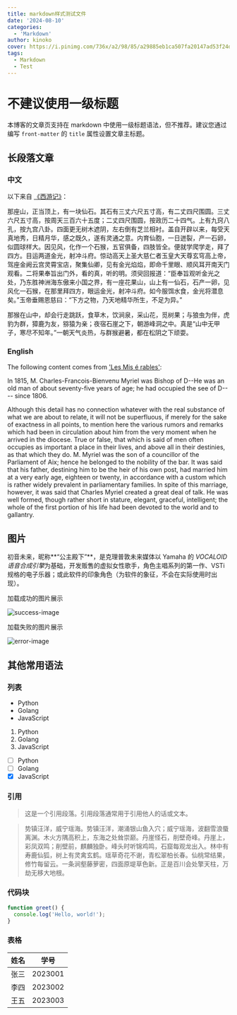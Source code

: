```yaml
---
title: markdown样式测试文件
date: '2024-08-10'
categories:
  - 'Markdown'
author: kinoko
cover: https://i.pinimg.com/736x/a2/98/85/a29885eb1ca507fa20147ad53f24dc3e.jpg
tags:
  - Markdown
  - Test
---
```


# 不建议使用一级标题

本博客的文章页支持在 markdown 中使用一级标题语法，但不推荐。建议您通过编写 `front-matter` 的 `title` 属性设置文章主标题。

## 长段落文章

### 中文

以下来自 [《西游记》](https://www.99csw.com/book/2202/index.htm)：

那座山，正当顶上，有一块仙石。其石有三丈六尺五寸高，有二丈四尺围圆。三丈六尺五寸高，按周天三百六十五度；二丈四尺围圆，按政历二十四气。上有九窍八孔，按九宫八卦。四面更无树木遮阴，左右倒有芝兰相衬。盖自开辟以来，每受天真地秀，日精月华，感之既久，遂有灵通之意。内育仙胞，一日迸裂，产一石卵，似圆球样大。因见风，化作一个石猴，五官俱备，四肢皆全。便就学爬学走，拜了四方。目运两道金光，射冲斗府。惊动高天上圣大慈仁者玉皇大天尊玄穹高上帝，驾座金阙云宫灵霄宝店，聚集仙卿，见有金光焰焰，即命千里眼、顺风耳开南天门观看。二将果奉旨出门外，看的真，听的明。须臾回报道：“臣奉旨观听金光之处，乃东胜神洲海东傲来小国之界，有一座花果山，山上有一仙石，石产一卵，见风化一石猴，在那里拜四方，眼运金光，射冲斗府。如今服饵水食，金光将潜息矣。”玉帝垂赐恩慈曰：“下方之物，乃天地精华所生，不足为异。”

那猴在山中，却会行走跳跃，食草木，饮涧泉，采山花，觅树果；与狼虫为伴，虎豹为群，獐鹿为友，猕猿为亲；夜宿石崖之下，朝游峰洞之中。真是“山中无甲子，寒尽不知年。”一朝天气炎热，与群猴避暑，都在松阴之下顽耍。

### English

The following content comes from ['Les Mis é rables'](https://www.ppzuowen.com/book/en/beicanshijieyingwenban/143992.html):

In 1815, M. Charles-Francois-Bienvenu Myriel was Bishop of D--He was an old man of about seventy-five years of age; he had occupied the see of D---- since 1806.

Although this detail has no connection whatever with the real substance of what we are about to relate, it will not be superfluous, if merely for the sake of exactness in all points, to mention here the various rumors and remarks which had been in circulation about him from the very moment when he arrived in the diocese. True or false, that which is said of men often occupies as important a place in their lives, and above all in their destinies, as that which they do. M. Myriel was the son of a councillor of the Parliament of Aix; hence he belonged to the nobility of the bar. It was said that his father, destining him to be the heir of his own post, had married him at a very early age, eighteen or twenty, in accordance with a custom which is rather widely prevalent in parliamentary families. In spite of this marriage, however, it was said that Charles Myriel created a great deal of talk. He was well formed, though rather short in stature, elegant, graceful, intelligent; the whole of the first portion of his life had been devoted to the world and to gallantry.

## 图片

初音未来，昵称**“公主殿下”**，是克理普敦未来媒体以 Yamaha 的 *VOCALOID 语音合成引擎*为基础，开发贩售的虚拟女性歌手，角色主唱系列的第一作、VSTi 规格的电子乐器；或此软件的印象角色（为软件的象征，不会在实际使用时出现）。

加载成功的图片展示

![success-image](https://i.pinimg.com/564x/51/b8/75/51b875f97bcae764cf78ada31cc1e464.jpg)

加载失败的图片展示

![error-image](https://error-image.com)

## 其他常用语法

### 列表

- Python
- Golang
- JavaScript

1. Python
2. Golang
3. JavaScript

- [ ] Python
- [ ] Golang
- [x] JavaScript

### 引用

> 这是一个引用段落。引用段落通常用于引用他人的话或文本。


> 势镇汪洋，威宁瑶海。势镇汪洋，潮涌银山鱼入穴；威宁瑶海，波翻雪浪蜃离渊。木火方隅高积上，东海之处耸崇巅。丹崖怪石，削壁奇峰。丹崖上，彩凤双鸣；削壁前，麒麟独卧。峰头时听锦鸡鸣，石窟每观龙出入。林中有寿鹿仙狐，树上有灵禽玄鹤。瑶草奇花不谢，青松翠柏长春。仙桃常结果，修竹每留云。一条涧壑藤萝密，四面原堤草色新。正是百川会处擎天柱，万劫无移大地根。

### 代码块

```javascript
function greet() {
  console.log('Hello, world!');
}
```

### 表格

| 姓名 | 学号 |
|---|---|
| 张三 | 2023001 |
| 李四 | 2023002 |
| 王五 | 2023003 |